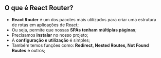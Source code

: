 ## O que é React Router?

- **React Router** é um dos pacotes mais utilizados para criar uma estrutura de rotas em aplicações de React;
- Ou seja, permite que nossas **SPAs tenham múltiplas páginas**;
- Precisamos **instalar** no nosso projeto;
- A **configuração e utilização** é simples;
- Também temos funções como: **Redirect, Nested Routes, Not Found Routes** e outros;
